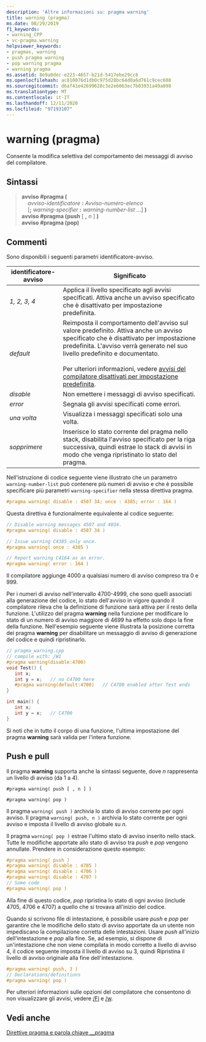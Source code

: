 ```yaml
---
description: 'Altre informazioni su: pragma warning'
title: warning (pragma)
ms.date: 08/29/2019
f1_keywords:
- warning_CPP
- vc-pragma.warning
helpviewer_keywords:
- pragmas, warning
- push pragma warning
- pop warning pragma
- warning pragma
ms.assetid: 8e9a0dec-e223-4657-b21d-5417ebe29cc8
ms.openlocfilehash: ac810076d1db0c975d28bc64d0a6d761c9cec608
ms.sourcegitcommit: d6af41e42699628c3e2e6063ec7b03931a49a098
ms.translationtype: MT
ms.contentlocale: it-IT
ms.lasthandoff: 12/11/2020
ms.locfileid: "97193107"
---
```

# <a name="warning-pragma"></a>warning (pragma)

Consente la modifica selettiva del comportamento dei messaggi di avviso del compilatore.

## <a name="syntax"></a>Sintassi

> **avviso #pragma (**\
> &nbsp;&nbsp;&nbsp;&nbsp;*avviso-identificatore* **:** *Avviso-numero-elenco*\
> &nbsp;&nbsp;&nbsp;&nbsp;[**;** *warning-specifier* **:** *warning-number-list* ...] **)**\
> **avviso #pragma (push** [ **,** *n* ] **)**\
> **avviso #pragma (pop)**

## <a name="remarks"></a>Commenti

Sono disponibili i seguenti parametri identificatore-avviso.

|identificatore-avviso|Significato|
|------------------------|-------------|
|*1, 2, 3, 4*|Applica il livello specificato agli avvisi specificati. Attiva anche un avviso specificato che è disattivato per impostazione predefinita.|
|*default*|Reimposta il comportamento dell'avviso sul valore predefinito. Attiva anche un avviso specificato che è disattivato per impostazione predefinita. L'avviso verrà generato nel suo livello predefinito e documentato.<br /><br /> Per ulteriori informazioni, vedere [avvisi del compilatore disattivati per impostazione predefinita](../preprocessor/compiler-warnings-that-are-off-by-default.md).|
|*disable*|Non emettere i messaggi di avviso specificati.|
|*error*|Segnala gli avvisi specificati come errori.|
|*una volta*|Visualizza i messaggi specificati solo una volta.|
|*sopprimere*|Inserisce lo stato corrente del pragma nello stack, disabilita l'avviso specificato per la riga successiva, quindi estrae lo stack di avvisi in modo che venga ripristinato lo stato del pragma.|

Nell'istruzione di codice seguente viene illustrato che un parametro `warning-number-list` può contenere più numeri di avviso e che è possibile specificare più parametri `warning-specifier` nella stessa direttiva pragma.

```cpp
#pragma warning( disable : 4507 34; once : 4385; error : 164 )
```

Questa direttiva è funzionalmente equivalente al codice seguente:

```cpp
// Disable warning messages 4507 and 4034.
#pragma warning( disable : 4507 34 )

// Issue warning C4385 only once.
#pragma warning( once : 4385 )

// Report warning C4164 as an error.
#pragma warning( error : 164 )
```

Il compilatore aggiunge 4000 a qualsiasi numero di avviso compreso tra 0 e 999.

Per i numeri di avviso nell'intervallo 4700-4999, che sono quelli associati alla generazione del codice, lo stato dell'avviso in vigore quando il compilatore rileva che la definizione di funzione sarà attiva per il resto della funzione. L'utilizzo del pragma **warning** nella funzione per modificare lo stato di un numero di avviso maggiore di 4699 ha effetto solo dopo la fine della funzione. Nell'esempio seguente viene illustrata la posizione corretta dei pragma **warning** per disabilitare un messaggio di avviso di generazione del codice e quindi ripristinarlo.

```cpp
// pragma_warning.cpp
// compile with: /W1
#pragma warning(disable:4700)
void Test() {
   int x;
   int y = x;   // no C4700 here
   #pragma warning(default:4700)   // C4700 enabled after Test ends
}

int main() {
   int x;
   int y = x;   // C4700
}
```

Si noti che in tutto il corpo di una funzione, l'ultima impostazione del pragma **warning** sarà valida per l'intera funzione.

## <a name="push-and-pop"></a>Push e pull

Il pragma **warning** supporta anche la sintassi seguente, dove *n* rappresenta un livello di avviso (da 1 a 4).

`#pragma warning( push [ , n ] )`

`#pragma warning( pop )`

Il pragma `warning( push )` archivia lo stato di avviso corrente per ogni avviso. Il pragma `warning( push, n )` archivia lo stato corrente per ogni avviso e imposta il livello di avviso globale su *n*.

Il pragma `warning( pop )` estrae l'ultimo stato di avviso inserito nello stack. Tutte le modifiche apportate allo stato di avviso tra *push* e *pop* vengono annullate. Prendere in considerazione questo esempio:

```cpp
#pragma warning( push )
#pragma warning( disable : 4705 )
#pragma warning( disable : 4706 )
#pragma warning( disable : 4707 )
// Some code
#pragma warning( pop )
```

Alla fine di questo codice, *pop* ripristina lo stato di ogni avviso (include 4705, 4706 e 4707) a quello che si trovava all'inizio del codice.

Quando si scrivono file di intestazione, è possibile usare *push* e *pop* per garantire che le modifiche dello stato di avviso apportate da un utente non impediscano la compilazione corretta delle intestazioni. Usare *push* all'inizio dell'intestazione e *pop* alla fine. Se, ad esempio, si dispone di un'intestazione che non viene compilata in modo corretto a livello di avviso 4, il codice seguente imposta il livello di avviso su 3, quindi Ripristina il livello di avviso originale alla fine dell'intestazione.

```cpp
#pragma warning( push, 3 )
// Declarations/definitions
#pragma warning( pop )
```

Per ulteriori informazioni sulle opzioni del compilatore che consentono di non visualizzare gli avvisi, vedere [/Fi](../build/reference/fi-name-forced-include-file.md) e [/w](../build/reference/compiler-option-warning-level.md).

## <a name="see-also"></a>Vedi anche

[Direttive pragma e parola chiave __pragma](../preprocessor/pragma-directives-and-the-pragma-keyword.md)
